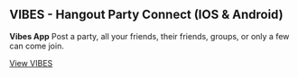 ## VIBES - Hangout Party Connect (IOS & Android)
__Vibes App__
Post a party, all your friends, their friends, groups, or only a few can come join.

[View VIBES](https://github.com/leoi137/startvibing_app/blob/main/VIBES.PNG)
